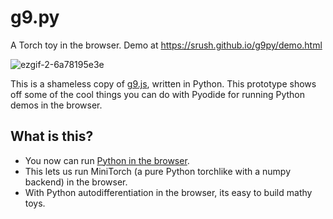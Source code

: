 # g9.py 

A Torch toy in the browser. Demo at https://srush.github.io/g9py/demo.html 

![ezgif-2-6a78195e3e](https://user-images.githubusercontent.com/35882/150828237-b565f6a3-e8fe-415e-87e1-a5871276d093.gif)

This is a shameless copy of [g9.js](https://github.com/bijection/g9), written in Python. This prototype shows off some of the cool things you can do with Pyodide for running Python demos in the browser.

## What is this? 

* You now can run [Python in the browser](https://pyodide.org/en/stable/index.html).
* This lets us run MiniTorch (a pure Python torchlike with a numpy backend) in the browser. 
* With Python autodifferentiation in the browser, its easy to build mathy toys.


